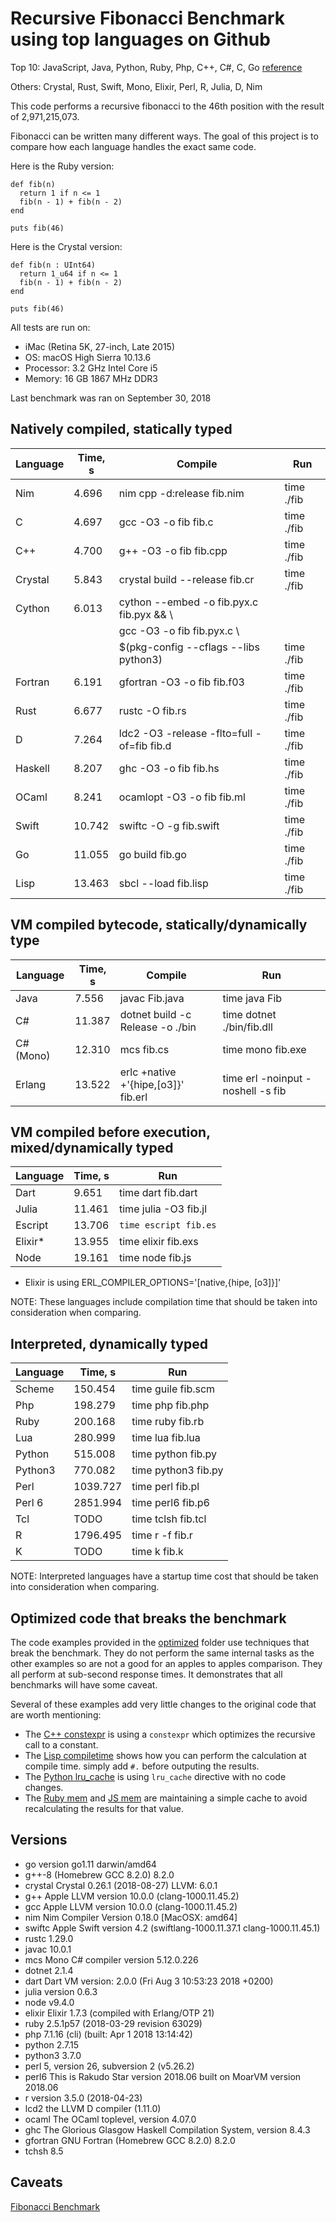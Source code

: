 # Recursive Fibonacci Benchmark using top languages on Github

Top 10: JavaScript, Java, Python, Ruby, Php, C++, C#, C, Go [reference](http://www.techworm.net/2016/09/top-10-popular-programming-languages-github.html)

Others: Crystal, Rust, Swift, Mono, Elixir, Perl, R, Julia, D, Nim

This code performs a recursive fibonacci to the 46th position with the result of 2,971,215,073.

Fibonacci can be written many different ways.  The goal of this project is to compare how each language handles the exact same code.

Here is the Ruby version:
```
def fib(n)
  return 1 if n <= 1
  fib(n - 1) + fib(n - 2)
end

puts fib(46)
```

Here is the Crystal version:
```
def fib(n : UInt64)
  return 1_u64 if n <= 1
  fib(n - 1) + fib(n - 2)
end

puts fib(46)
```

All tests are run on:
 - iMac (Retina 5K, 27-inch, Late 2015)
 - OS: macOS High Sierra 10.13.6
 - Processor: 3.2 GHz Intel Core i5
 - Memory: 16 GB 1867 MHz DDR3

Last benchmark was ran on September 30, 2018

## Natively compiled, statically typed

| Language   | Time, s   | Compile                                      | Run          |
|------------|-----------|----------------------------------------------|--------------|
| Nim        |    4.696 | nim cpp -d:release fib.nim                    | time ./fib   |
| C          |    4.697 | gcc -O3 -o fib fib.c                          | time ./fib   |
| C++        |    4.700 | g++ -O3 -o fib fib.cpp                        | time ./fib   |
| Crystal    |    5.843 | crystal build --release fib.cr                | time ./fib   |
| Cython     |    6.013 | cython --embed -o fib.pyx.c fib.pyx && \      |              |
|            |          |        gcc -O3 -o fib fib.pyx.c \             |              |
|            |          |        $(pkg-config --cflags --libs python3)  | time ./fib   |
| Fortran    |    6.191 | gfortran -O3 -o fib fib.f03                   | time ./fib   |
| Rust       |    6.677 | rustc -O fib.rs                               | time ./fib   |
| D          |    7.264 | ldc2 -O3 -release -flto=full -of=fib fib.d    | time ./fib   |
| Haskell    |    8.207 | ghc -O3 -o fib fib.hs                         | time ./fib   |
| OCaml      |    8.241 | ocamlopt -O3 -o fib fib.ml                    | time ./fib   |
| Swift      |   10.742 | swiftc -O -g fib.swift                        | time ./fib   |
| Go         |   11.055 | go build fib.go                               | time ./fib   |
| Lisp       |   13.463 | sbcl --load fib.lisp                          | time ./fib   |

## VM compiled bytecode, statically/dynamically type

| Language  | Time, s  | Compile                             | Run                               |
|-----------|----------|-------------------------------------|-----------------------------------|
| Java      |    7.556 | javac Fib.java                      | time java Fib                     |
| C#        |   11.387 | dotnet build -c Release -o ./bin    | time dotnet ./bin/fib.dll         |
| C# (Mono) |   12.310 | mcs fib.cs                          | time mono fib.exe                 |
| Erlang    |   13.522 | erlc +native +'{hipe,[o3]}' fib.erl | time erl -noinput -noshell -s fib |

## VM compiled before execution, mixed/dynamically typed

| Language  | Time, s | Run                         |
|-----------|---------|-----------------------------|
| Dart      |    9.651 | time dart fib.dart         |
| Julia     |   11.461 | time julia -O3 fib.jl      |
| Escript   |   13.706 | `time escript fib.es`      |
| Elixir*   |   13.955 | time elixir fib.exs        |
| Node      |   19.161 | time node fib.js           |

* Elixir is using ERL_COMPILER_OPTIONS='[native,{hipe, [o3]}]'

NOTE: These languages include compilation time that should be taken into consideration when comparing.

## Interpreted, dynamically typed

| Language  | Time, s  | Run                      |
|-----------|----------|--------------------------|
| Scheme    |  150.454 | time guile fib.scm       |
| Php       |  198.279 | time php fib.php         |
| Ruby      |  200.168 | time ruby fib.rb         |
| Lua       |  280.999 | time lua fib.lua         |
| Python    |  515.008 | time python fib.py       |
| Python3   |  770.082 | time python3 fib.py      |
| Perl      | 1039.727 | time perl fib.pl         |
| Perl 6    | 2851.994 | time perl6 fib.p6        |
| Tcl       |     TODO | time tclsh fib.tcl       |
| R         | 1796.495 | time r -f fib.r          |
| K         |     TODO | time k fib.k             |

NOTE: Interpreted languages have a startup time cost that should be taken into consideration when comparing.

## Optimized code that breaks the benchmark

The code examples provided in the [optimized](optimized) folder use techniques that break the benchmark. They do not perform the same internal tasks as the other examples so are not a good for an apples to apples comparison. They all perform at sub-second response times. It demonstrates that all benchmarks will have some caveat.

Several of these examples add very little changes to the original code that are worth mentioning:
 - The [C++ constexpr](optimized/fib-constexpr.cpp) is using a `constexpr` which optimizes the recursive call to a constant.
 - The [Lisp compiletime](optimized/fib-compiletime.lisp) shows how you can perform the calculation at compile time. simply add `#.` before outputing the results.
 - The [Python lru_cache](optimized/fib-cache.py) is using `lru_cache` directive with no code changes.
 - The [Ruby mem](optimized/fib-mem.rb) and [JS mem](optimized/fib-mem.js) are maintaining a simple cache to avoid recalculating the results for that value.

## Versions

- go version go1.11 darwin/amd64
- g++-8 (Homebrew GCC 8.2.0) 8.2.0
- crystal Crystal 0.26.1 (2018-08-27) LLVM: 6.0.1
- g++ Apple LLVM version 10.0.0 (clang-1000.11.45.2)
- gcc Apple LLVM version 10.0.0 (clang-1000.11.45.2)
- nim Nim Compiler Version 0.18.0 [MacOSX: amd64]
- swiftc Apple Swift version 4.2 (swiftlang-1000.11.37.1 clang-1000.11.45.1)
- rustc 1.29.0
- javac 10.0.1
- mcs Mono C# compiler version 5.12.0.226
- dotnet 2.1.4
- dart Dart VM version: 2.0.0 (Fri Aug 3 10:53:23 2018 +0200)
- julia version 0.6.3
- node v9.4.0
- elixir Elixir 1.7.3 (compiled with Erlang/OTP 21)
- ruby 2.5.1p57 (2018-03-29 revision 63029)
- php 7.1.16 (cli) (built: Apr  1 2018 13:14:42)
- python 2.7.15
- python3 3.7.0
- perl 5, version 26, subversion 2 (v5.26.2)
- perl6 This is Rakudo Star version 2018.06 built on MoarVM version 2018.06
- r version 3.5.0 (2018-04-23)
- lcd2 the LLVM D compiler (1.11.0)
- ocaml The OCaml toplevel, version 4.07.0
- ghc The Glorious Glasgow Haskell Compilation System, version 8.4.3
- gfortran GNU Fortran (Homebrew GCC 8.2.0) 8.2.0
- tchsh 8.5

## Caveats

[Fibonacci Benchmark](https://crystal-lang.org/2016/07/15/fibonacci-benchmark.html)
